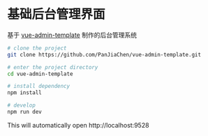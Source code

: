 # 基础后台管理界面

基于 [vue-admin-template](https://github.com/PanJiaChen/vue-admin-template.git) 制作的后台管理系统

```bash
# clone the project
git clone https://github.com/PanJiaChen/vue-admin-template.git

# enter the project directory
cd vue-admin-template

# install dependency
npm install

# develop
npm run dev
```

This will automatically open http://localhost:9528
